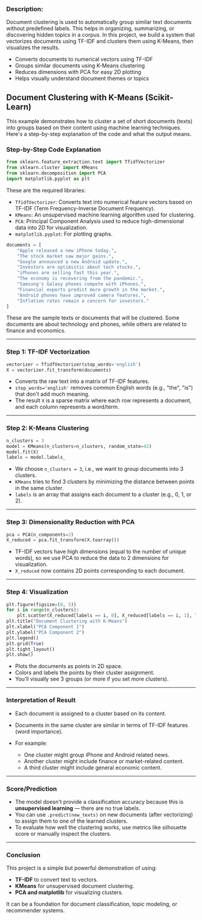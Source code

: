 ### Description:

Document clustering is used to automatically group similar text documents without predefined labels. This helps in organizing, summarizing, or discovering hidden topics in a corpus. In this project, we build a system that vectorizes documents using TF-IDF and clusters them using K-Means, then visualizes the results.

- Converts documents to numerical vectors using TF-IDF
- Groups similar documents using K-Means clustering
- Reduces dimensions with PCA for easy 2D plotting
- Helps visually understand document themes or topics

## Document Clustering with K-Means (Scikit-Learn)

This example demonstrates how to cluster a set of short documents (texts) into groups based on their content using machine learning techniques. Here's a step-by-step explanation of the code and what the output means.

### Step-by-Step Code Explanation

```python
from sklearn.feature_extraction.text import TfidfVectorizer
from sklearn.cluster import KMeans
from sklearn.decomposition import PCA
import matplotlib.pyplot as plt
```

These are the required libraries:

* `TfidfVectorizer`: Converts text into numerical feature vectors based on TF-IDF (Term Frequency-Inverse Document Frequency).
* `KMeans`: An unsupervised machine learning algorithm used for clustering.
* `PCA`: Principal Component Analysis used to reduce high-dimensional data into 2D for visualization.
* `matplotlib.pyplot`: For plotting graphs.

```python
documents = [
    "Apple released a new iPhone today.",
    "The stock market saw major gains.",
    "Google announced a new Android update.",
    "Investors are optimistic about tech stocks.",
    "iPhones are selling fast this year.",
    "The economy is recovering from the pandemic.",
    "Samsung's Galaxy phones compete with iPhones.",
    "Financial experts predict more growth in the market.",
    "Android phones have improved camera features.",
    "Inflation rates remain a concern for investors."
]
```

These are the sample texts or documents that will be clustered. Some documents are about technology and phones, while others are related to finance and economics.

---

### Step 1: TF-IDF Vectorization

```python
vectorizer = TfidfVectorizer(stop_words='english')
X = vectorizer.fit_transform(documents)
```

* Converts the raw text into a matrix of TF-IDF features.
* `stop_words='english'` removes common English words (e.g., "the", "is") that don't add much meaning.
* The result `X` is a sparse matrix where each row represents a document, and each column represents a word/term.

---

### Step 2: K-Means Clustering

```python
n_clusters = 3
model = KMeans(n_clusters=n_clusters, random_state=42)
model.fit(X)
labels = model.labels_
```

* We choose `n_clusters = 3`, i.e., we want to group documents into 3 clusters.
* `KMeans` tries to find 3 clusters by minimizing the distance between points in the same cluster.
* `labels` is an array that assigns each document to a cluster (e.g., 0, 1, or 2).

---

### Step 3: Dimensionality Reduction with PCA

```python
pca = PCA(n_components=2)
X_reduced = pca.fit_transform(X.toarray())
```

* TF-IDF vectors have high dimensions (equal to the number of unique words), so we use PCA to reduce the data to 2 dimensions for visualization.
* `X_reduced` now contains 2D points corresponding to each document.

---

### Step 4: Visualization

```python
plt.figure(figsize=(8, 5))
for i in range(n_clusters):
    plt.scatter(X_reduced[labels == i, 0], X_reduced[labels == i, 1], label=f"Cluster {i+1}")
plt.title("Document Clustering with K-Means")
plt.xlabel("PCA Component 1")
plt.ylabel("PCA Component 2")
plt.legend()
plt.grid(True)
plt.tight_layout()
plt.show()
```

* Plots the documents as points in 2D space.
* Colors and labels the points by their cluster assignment.
* You’ll visually see 3 groups (or more if you set more clusters).

---

### Interpretation of Result

* Each document is assigned to a cluster based on its content.
* Documents in the same cluster are similar in terms of TF-IDF features (word importance).
* For example:

  * One cluster might group iPhone and Android related news.
  * Another cluster might include finance or market-related content.
  * A third cluster might include general economic content.

---

### Score/Prediction

* The model doesn't provide a classification accuracy because this is **unsupervised learning** — there are no true labels.
* You can use `.predict(new_texts)` on new documents (after vectorizing) to assign them to one of the learned clusters.
* To evaluate how well the clustering works, use metrics like silhouette score or manually inspect the clusters.

---

### Conclusion

This project is a simple but powerful demonstration of using:

* **TF-IDF** to convert text to vectors.
* **KMeans** for unsupervised document clustering.
* **PCA and matplotlib** for visualizing clusters.

It can be a foundation for document classification, topic modeling, or recommender systems.
